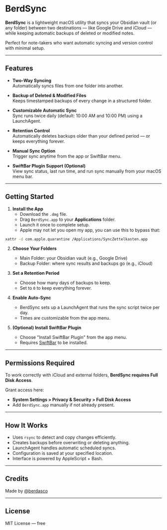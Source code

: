 # BerdSync

**BerdSync** is a lightweight macOS utility that syncs your Obsidian vault (or any folder) between two destinations — like Google Drive and iCloud — while keeping automatic backups of deleted or modified notes.

Perfect for note-takers who want automatic syncing and version control with minimal setup.

---

## Features

- **Two-Way Syncing**  
  Automatically syncs files from one folder into another.

- **Backup of Deleted & Modified Files**  
  Keeps timestamped backups of every change in a structured folder.

- **Customizable Automatic Sync**  
  Sync runs twice daily (default: 10:00 AM and 10:00 PM) using a LaunchAgent.

- **Retention Control**  
  Automatically deletes backups older than your defined period — or keeps everything forever.

- **Manual Sync Option**  
  Trigger sync anytime from the app or SwiftBar menu.

- **SwiftBar Plugin Support (Optional)**  
  View sync status, last run time, and run sync manually from your macOS menu bar.

---

## Getting Started

1. **Install the App**
   - Download the `.dmg` file.
   - Drag `BerdSync.app` to your **Applications** folder.
   - Launch it once to complete setup.
   - Apple may not let you open my app, you can use this to bypass that:
```bash
xattr -d com.apple.quarantine /Applications/SyncZettelkasten.app
```

2. **Choose Your Folders**
   - Main Folder: your Obsidian vault (e.g., Google Drive)
   - Backup Folder: where sync results and backups go (e.g., iCloud)

3. **Set a Retention Period**
   - Choose how many days of backups to keep.
   - Set to `0` to keep everything forever.

4. **Enable Auto-Sync**
   - BerdSync sets up a LaunchAgent that runs the sync script twice per day.
   - Times are customizable from the app menu.

5. **(Optional) Install SwiftBar Plugin**
   - Choose "Install SwiftBar Plugin" from the app menu.
   - Requires [SwiftBar](https://swiftbar.app) to be installed.

---

## Permissions Required

To work correctly with iCloud and external folders, **BerdSync requires Full Disk Access**.

Grant access here:
- **System Settings > Privacy & Security > Full Disk Access**
- Add `BerdSync.app` manually if not already present.

---

## How It Works

- Uses `rsync` to detect and copy changes efficiently.
- Creates backups before overwriting or deleting anything.
- LaunchAgent handles automatic scheduled syncs.
- Configuration is saved at your specified location.
- Interface is powered by AppleScript + Bash.

---

## Credits

Made by [@berdasco](https://github.com/Berdasco99)  

---

## License

MIT License — free
